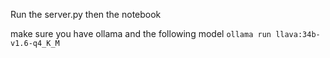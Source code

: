 Run the server.py then the notebook

make sure you have ollama and the following model
`ollama run llava:34b-v1.6-q4_K_M`
